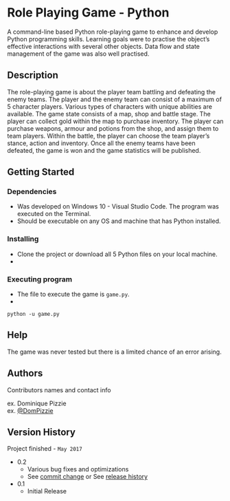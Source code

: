 
# Role Playing Game - Python

A command-line based Python role-playing game to enhance and develop Python programming skills. Learning goals were to practise the object’s effective interactions with several other objects. Data flow and state management of the game was also well practised.

## Description

The role-playing game is about the player team battling and defeating the enemy teams. The player and the enemy team can consist of a maximum of 5 character players. Various types of characters with unique abilities are available. The game state consists of a map, shop and battle stage. The player can collect gold within the map to purchase inventory. The player can purchase weapons, armour and potions from the shop, and assign them to team players. Within the battle, the player can choose the team player’s stance, action and inventory. Once all the enemy teams have been defeated, the game is won and the game statistics will be published.

## Getting Started

### Dependencies

* Was developed on Windows 10 - Visual Studio Code. The program was executed on the Terminal.
* Should be executable on any OS and machine that has Python installed.

### Installing

* Clone the project or download all 5 Python files on your local machine.
* 

### Executing program

* The file to execute the game is `game.py`.
* 

```
python -u game.py
```

## Help

The game was never tested but there is a limited chance of an error arising.

## Authors

Contributors names and contact info

ex. Dominique Pizzie  
ex. [@DomPizzie](https://twitter.com/dompizzie)

## Version History

Project finished - `May 2017`

* 0.2
    * Various bug fixes and optimizations
    * See [commit change]() or See [release history]()
* 0.1
    * Initial Release
